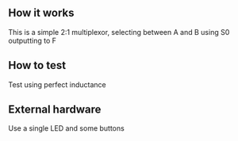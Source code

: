 <!---

This file is used to generate your project datasheet. Please fill in the information below and delete any unused
sections.

You can also include images in this folder and reference them in the markdown. Each image must be less than
512 kb in size, and the combined size of all images must be less than 1 MB.
-->

## How it works

This is a simple 2:1 multiplexor, selecting between A and B using S0 outputting to F

## How to test

Test using perfect inductance

## External hardware

Use a single LED and some buttons
